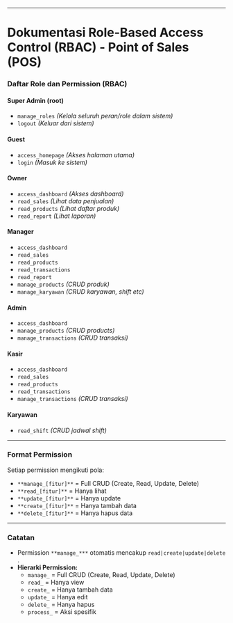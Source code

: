 

---

# **Dokumentasi Role-Based Access Control (RBAC) - Point of Sales (POS)**
### **Daftar Role dan Permission (RBAC)**

#### **Super Admin (root)**

* `manage_roles` *(Kelola seluruh peran/role dalam sistem)*
* `logout` *(Keluar dari sistem)*

#### **Guest**

* `access_homepage` *(Akses halaman utama)*
* `login` *(Masuk ke sistem)*

#### **Owner**

* `access_dashboard` *(Akses dashboard)*
* `read_sales` *(Lihat data penjualan)*
* `read_products` *(Lihat daftar produk)*
* `read_report` *(Lihat laporan)*

#### **Manager**

* `access_dashboard`
* `read_sales`
* `read_products`
* `read_transactions`
* `read_report`
* `manage_products` *(CRUD produk)*
* `manage_karyawan` *(CRUD karyawan, shift etc)*

#### **Admin**

* `access_dashboard`
* `manage_products` *(CRUD products)*
* `manage_transactions` *(CRUD transaksi)*

#### **Kasir**

* `access_dashboard`
* `read_sales`
* `read_products`
* `read_transactions`
* `manage_transactions` *(CRUD transaksi)*

#### **Karyawan**

* `read_shift` *(CRUD jadwal shift)*

---


### **Format Permission**
Setiap permission mengikuti pola: 

- `**manage_[fitur]**`  = Full CRUD (Create, Read, Update, Delete) 
- `**read_[fitur]**`  = Hanya lihat 
- `**update_[fitur]**`  = Hanya update 
- `**create_[fitur]**`  = Hanya tambah data 
- `**delete_[fitur]**`  = Hanya hapus data
---

### **Catatan**
- Permission `**manage_***`  otomatis mencakup `read|create|update|delete` . 
- **Hierarki Permission:**
    - `manage_`  = Full CRUD (Create, Read, Update, Delete)
    - `read_`  = Hanya view
    - `create_`  = Hanya tambah data
    - `update_`  = Hanya edit
    - `delete_`  = Hanya hapus
    - `process_`  = Aksi spesifik
